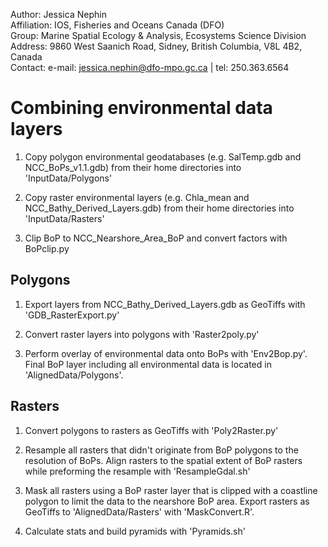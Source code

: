  Author:       Jessica Nephin  
 Affiliation:  IOS, Fisheries and Oceans Canada (DFO)  
 Group:        Marine Spatial Ecology & Analysis, Ecosystems Science Division  
 Address:      9860 West Saanich Road, Sidney, British Columbia, V8L 4B2, Canada  
 Contact:      e-mail: jessica.nephin@dfo-mpo.gc.ca | tel: 250.363.6564  


Combining environmental data layers
===========================

1) Copy polygon environmental geodatabases (e.g. SalTemp.gdb and NCC_BoPs_v1.1.gdb)
    from their home directories into 'InputData/Polygons'

2) Copy raster environmental layers (e.g. Chla_mean and NCC_Bathy_Derived_Layers.gdb)
    from their home directories into 'InputData/Rasters'

3) Clip BoP to NCC_Nearshore_Area_BoP and convert factors with BoPclip.py


Polygons
--------

1) Export layers from NCC_Bathy_Derived_Layers.gdb as GeoTiffs with 'GDB_RasterExport.py'

2) Convert raster layers into polygons with 'Raster2poly.py'

3) Perform overlay of environmental data onto BoPs with 'Env2Bop.py'. Final BoP layer
    including all environmental data is located in 'AlignedData/Polygons'.


Rasters
-------

1) Convert polygons to rasters as GeoTiffs with 'Poly2Raster.py'

2) Resample all rasters that didn't originate from BoP polygons to the resolution of BoPs.
    Align rasters to the spatial extent of BoP rasters while preforming the resample
	  with 'ResampleGdal.sh'

3) Mask all rasters using a BoP raster layer that is clipped with a coastline polygon to limit
    the data to the nearshore BoP area. Export rasters as GeoTiffs to 'AlignedData/Rasters'
	  with 'MaskConvert.R'.

4) Calculate stats and build pyramids with 'Pyramids.sh'
